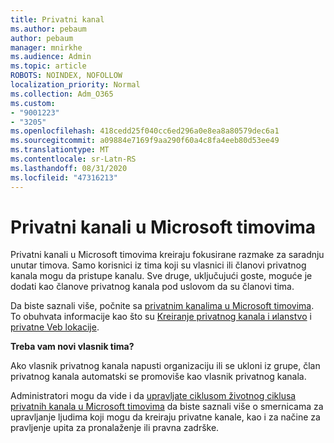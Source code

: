 ```yaml
---
title: Privatni kanal
ms.author: pebaum
author: pebaum
manager: mnirkhe
ms.audience: Admin
ms.topic: article
ROBOTS: NOINDEX, NOFOLLOW
localization_priority: Normal
ms.collection: Adm_O365
ms.custom:
- "9001223"
- "3205"
ms.openlocfilehash: 418cedd25f040cc6ed296a0e8ea8a80579dec6a1
ms.sourcegitcommit: a09884e7169f9aa290f60a4c8fa4eeb80d53ee49
ms.translationtype: MT
ms.contentlocale: sr-Latn-RS
ms.lasthandoff: 08/31/2020
ms.locfileid: "47316213"
---
```

# <a name="private-channels-in-microsoft-teams"></a>Privatni kanali u Microsoft timovima

Privatni kanali u Microsoft timovima kreiraju fokusirane razmake za saradnju unutar timova. Samo korisnici iz tima koji su vlasnici ili članovi privatnog kanala mogu da pristupe kanalu. Sve druge, uključujući goste, moguće je dodati kao članove privatnog kanala pod uslovom da su članovi tima.

Da biste saznali više, počnite sa [privatnim kanalima u Microsoft timovima](https://docs.microsoft.com/MicrosoftTeams/private-channels). To obuhvata informacije kao što su [Kreiranje privatnog kanala i иlanstvo](https://docs.microsoft.com/MicrosoftTeams/private-channels#private-channel-creation-and-membership) i [privatne Veb lokacije](https://docs.microsoft.com/MicrosoftTeams/private-channels#private-channel-sharepoint-sites).

**Treba vam novi vlasnik tima?**

Ako vlasnik privatnog kanala napusti organizaciju ili se ukloni iz grupe, član privatnog kanala automatski se promoviše kao vlasnik privatnog kanala.

Administratori mogu da vide i da [upravljate ciklusom životnog ciklusa privatnih kanala u Microsoft timovima](https://docs.microsoft.com/MicrosoftTeams/private-channels-life-cycle-management) da biste saznali više o smernicama za upravljanje ljudima koji mogu da kreiraju privatne kanale, kao i za načine za pravljenje upita za pronalaženje ili pravna zadrške.
